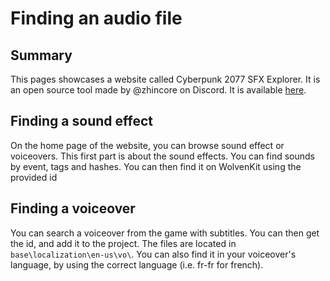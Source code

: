 # Finding an audio file

## Summary

This pages showcases a website called Cyberpunk 2077 SFX Explorer. It is an open source tool made by @zhincore on Discord. It is available [here](https://cp-sfx.zhincore.eu/).

## Finding a sound effect

On the home page of the website, you can browse sound effect or voiceovers. This first part is about the sound effects. You can find sounds by event, tags and hashes. You can then find it on WolvenKit using the provided id

## Finding a voiceover

You can search a voiceover from the game with subtitles. You can then get the id, and add it to the project. The files are located in `base\localization\en-us\vo\`. You can also find it in your voiceover's language, by using the correct language (i.e. fr-fr for french).
